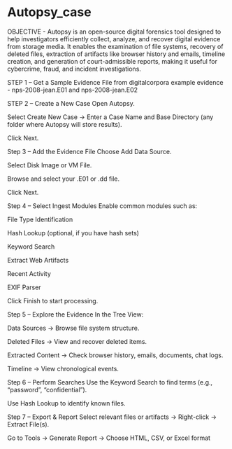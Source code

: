 # Autopsy_case

OBJECTIVE - Autopsy is an open-source digital forensics tool designed to help investigators efficiently collect, analyze, and recover digital evidence from storage media. It enables the examination of file systems, recovery of deleted files, extraction of artifacts like browser history and emails, timeline creation, and generation of court-admissible reports, making it useful for cybercrime, fraud, and incident investigations.

STEP 1 – Get a Sample Evidence File from digitalcorpora 
   example evidence - nps-2008-jean.E01 and nps-2008-jean.E02

   
STEP 2 – Create a New Case
Open Autopsy.

Select Create New Case → Enter a Case Name and Base Directory (any folder where Autopsy will store results).

Click Next.

Step 3 – Add the Evidence File
Choose Add Data Source.

Select Disk Image or VM File.

Browse and select your .E01 or .dd file.

Click Next.

Step 4 – Select Ingest Modules
Enable common modules such as:

File Type Identification

Hash Lookup (optional, if you have hash sets)

Keyword Search

Extract Web Artifacts

Recent Activity

EXIF Parser

Click Finish to start processing.

Step 5 – Explore the Evidence
In the Tree View:

Data Sources → Browse file system structure.

Deleted Files → View and recover deleted items.

Extracted Content → Check browser history, emails, documents, chat logs.

Timeline → View chronological events.

Step 6 – Perform Searches
Use the Keyword Search to find terms (e.g., “password”, “confidential”).

Use Hash Lookup to identify known files.

Step 7 – Export & Report
Select relevant files or artifacts → Right-click → Extract File(s).

Go to Tools → Generate Report → Choose HTML, CSV, or Excel format


